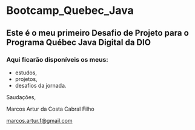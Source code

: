 # Bootcamp_Quebec_Java

## Este é o meu primeiro Desafio de Projeto para o Programa Québec Java Digital da DIO

### Aqui ficarão disponíveis os meus:
- estudos, 
- projetos,
- desafios da jornada.


Saudações,

Marcos Artur da Costa Cabral Filho

marcos.artur.f@gmail.com
